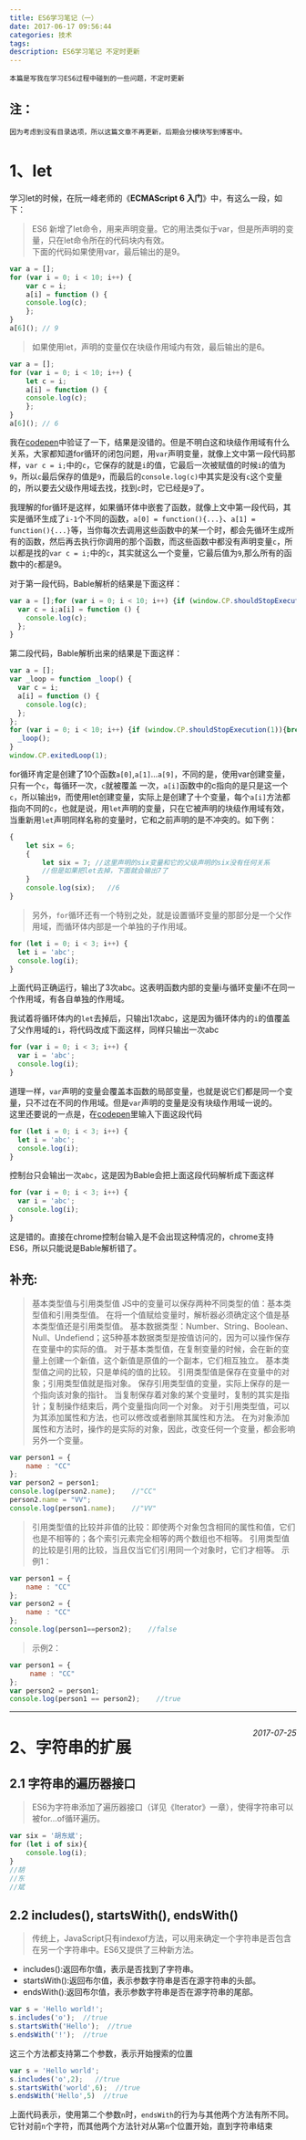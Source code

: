 ```yaml
---
title: ES6学习笔记（一）
date: 2017-06-17 09:56:44
categories: 技术
tags:
description: ES6学习笔记 不定时更新
---
```

  
`本篇是写我在学习ES6过程中碰到的一些问题，不定时更新`  

## 注：
`因为考虑到没有目录选项，所以这篇文章不再更新，后期会分模块写到博客中。`
# 1、let  
学习let的时候，在阮一峰老师的《**ECMAScript 6 入门**》中，有这么一段，如下：  
> ES6 新增了let命令，用来声明变量。它的用法类似于var，但是所声明的变量，只在let命令所在的代码块内有效。  
下面的代码如果使用var，最后输出的是9。  
```javascript
var a = [];
for (var i = 0; i < 10; i++) {
    var c = i;
    a[i] = function () {
    console.log(c);
    };
}
a[6](); // 9
```  
> 如果使用let，声明的变量仅在块级作用域内有效，最后输出的是6。  
```javascript
var a = [];
for (var i = 0; i < 10; i++) {
    let c = i;
    a[i] = function () {
    console.log(c);
    };
}
a[6](); // 6
```  
  
我在[codepen](https://codepen.io/)中验证了一下，结果是没错的。但是不明白这和块级作用域有什么关系，大家都知道for循环的闭包问题，用`var`声明变量，就像上文中第一段代码那样，`var c = i;`中的`c`，它保存的就是`i`的值，它最后一次被赋值的时候`i`的值为`9`，所以`c`最后保存的值是`9`，而最后的`console.log(c)`中其实是没有`c`这个变量的，所以要去父级作用域去找，找到`c`时，它已经是`9`了。  
  
我理解的for循环是这样，如果循环体中嵌套了函数，就像上文中第一段代码，其实是循环生成了`i-1`个不同的函数，`a[0] = function(){...}`、`a[1] = function(){...}`等，当你每次去调用这些函数中的某一个时，都会先循环生成所有的函数，然后再去执行你调用的那个函数，而这些函数中都没有声明变量`c`，所以都是找的`var c = i;`中的`c`，其实就这么一个变量，它最后值为`9`,那么所有的函数中的`c`都是9。  
  
对于第一段代码，Bable解析的结果是下面这样：  
```javascript
var a = [];for (var i = 0; i < 10; i++) {if (window.CP.shouldStopExecution(1)){break;}
  var c = i;a[i] = function () {
    console.log(c);
  };
}
```  
第二段代码，Bable解析出来的结果是下面这样：  
```javascript
var a = [];
var _loop = function _loop() {
  var c = i;
  a[i] = function () {
    console.log(c);
  };
};
for (var i = 0; i < 10; i++) {if (window.CP.shouldStopExecution(1)){break;}
  _loop();
}
window.CP.exitedLoop(1);
```  
for循环肯定是创建了10个函数`a[0]`,`a[1]`…`a[9]`，不同的是，使用var创建变量，只有一个`c`，每循环一次，`c`就被覆盖 一次，`a[i]`函数中的c指向的是只是这一个`c`，所以输出`9`，而使用let创建变量，实际上是创建了十个变量，每个`a[i]`方法都指向不同的`c`，也就是说，用`let`声明的变量，只在它被声明的块级作用域有效，当重新用`let`声明同样名称的变量时，它和之前声明的是不冲突的。如下例：  
```javascript
{
    let six = 6;
    {
        let six = 7; //这里声明的six变量和它的父级声明的six没有任何关系
        //但是如果把let去掉，下面就会输出7了
    }
    console.log(six);   //6
}
```  
> 另外，`for`循环还有一个特别之处，就是设置循环变量的那部分是一个父作用域，而循环体内部是一个单独的子作用域。
```javascript
for (let i = 0; i < 3; i++) {
  let i = 'abc';
  console.log(i);
}
```  
上面代码正确运行，输出了3次abc。这表明函数内部的变量i与循环变量i不在同一个作用域，有各自单独的作用域。  
  
我试着将循环体内的`let`去掉后，只输出1次abc，这是因为循环体内的`i`的值覆盖了父作用域的`i`，将代码改成下面这样，同样只输出一次abc  
```javascript
for (var i = 0; i < 3; i++) {
  var i = 'abc';
  console.log(i);
}
```  
道理一样，`var`声明的变量会覆盖本函数的局部变量，也就是说它们都是同一个变量，只不过在不同的作用域。但是`var`声明的变量是没有块级作用域一说的。  
这里还要说的一点是，在[codepen](https://codepen.io/)里输入下面这段代码  
```javascript
for (let i = 0; i < 3; i++) {
  let i = 'abc';
  console.log(i);
}
```  
控制台只会输出一次`abc`，这是因为Bable会把上面这段代码解析成下面这样  
```javascript
for (var i = 0; i < 3; i++) {
  var i = 'abc';
  console.log(i);
}
```  
这是错的。直接在chrome控制台输入是不会出现这种情况的，chrome支持ES6，所以只能说是Bable解析错了。  
## **补充**:  
> 基本类型值与引用类型值
JS中的变量可以保存两种不同类型的值：基本类型值和引用类型值。
在将一个值赋给变量时，解析器必须确定这个值是基本类型值还是引用类型值。
基本数据类型：Number、String、Boolean、Null、Undefiend；这5种基本数据类型是按值访问的，因为可以操作保存在变量中的实际的值。
对于基本类型值，在复制变量的时候，会在新的变量上创建一个新值，这个新值是原值的一个副本，它们相互独立。
基本类型值之间的比较，只是单纯的值的比较。
引用类型值是保存在变量中的对象；引用类型值就是指对象。
保存引用类型值的变量，实际上保存的是一个指向该对象的指针。
当复制保存着对象的某个变量时，复制的其实是指针；复制操作结束后，两个变量指向同一个对象。
对于引用类型值，可以为其添加属性和方法，也可以修改或者删除其属性和方法。
在为对象添加属性和方法时，操作的是实际的对象，因此，改变任何一个变量，都会影响另外一个变量。
```javascript
var person1 = {
    name : "CC"
};
var person2 = person1;
console.log(person2.name);    //"CC"
person2.name = "VV";
console.log(person1.name);    //"VV"
```  
> 引用类型值的比较并非值的比较：即使两个对象包含相同的属性和值，它们也是不相等的；各个索引元素完全相等的两个数组也不相等。 
引用类型值的比较是引用的比较，当且仅当它们引用同一个对象时，它们才相等。
示例1：
```javascript
var person1 = {
    name : "CC"
};
var person2 = {
    name : "CC"
};
console.log(person1==person2);    //false
```  
> 示例2：
```javascript
var person1 = {
     name : "CC"
};
var person2 = person1;
console.log(person1 == person2);    //true
```  

--------------------------  

*<p style="float:right">2017-07-25</p>*  
# 2、字符串的扩展
## 2.1 字符串的遍历器接口
> ES6为字符串添加了遍历器接口（详见《Iterator》一章），使得字符串可以被for...of循环遍历。  
  
```javascript
var six = '胡东斌';
for (let i of six){
    console.log(i);
}
//胡
//东
//斌
```  

## 2.2 includes(), startsWith(), endsWith()  
> 传统上，JavaScript只有indexof方法，可以用来确定一个字符串是否包含在另一个字符串中。ES6又提供了三种新方法。 
 
* includes():返回布尔值，表示是否找到了字符串。
* startsWith():返回布尔值，表示参数字符串是否在源字符串的头部。
* endsWith():返回布尔值，表示参数字符串是否在源字符串的尾部。  

```javascript
var s = 'Hello world!';
s.includes('o');  //true
s.startsWith('Hello');  //true
s.endsWith('!');  //true
```  

这三个方法都支持第二个参数，表示开始搜索的位置  
```javascript
var s = 'Hello world';
s.includes('o',2);   //true
s.startsWith('world',6);  //true
s.endsWith('Hello',5)  //true
```  

上面代码表示，使用第二个参数`n`时，`endsWith`的行为与其他两个方法有所不同。它针对前`n`个字符，而其他两个方法针对从第`n`个位置开始，直到字符串结束